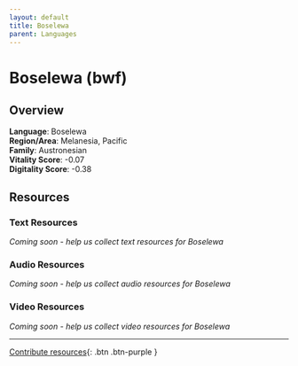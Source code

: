 ```yaml
---
layout: default
title: Boselewa
parent: Languages
---
```


# Boselewa (bwf)

## Overview

**Language**: Boselewa  
**Region/Area**: Melanesia, Pacific  
**Family**: Austronesian  
**Vitality Score**: -0.07  
**Digitality Score**: -0.38  

## Resources

### Text Resources
*Coming soon - help us collect text resources for Boselewa*

### Audio Resources
*Coming soon - help us collect audio resources for Boselewa*

### Video Resources
*Coming soon - help us collect video resources for Boselewa*

---

[Contribute resources](https://fairtrain.github.io/){: .btn .btn-purple }
